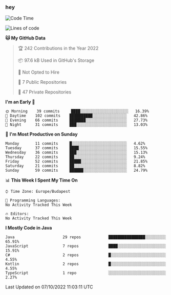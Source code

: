 ### hey

<!--START_SECTION:waka-->
![Code Time](http://img.shields.io/badge/Code%20Time-801%20hrs%2035%20mins-blue)

![Lines of code](https://img.shields.io/badge/From%20Hello%20World%20I%27ve%20Written-474%20Thousand%20lines%20of%20code-blue)

**🐱 My GitHub Data** 

> 🏆 242 Contributions in the Year 2022
 > 
> 📦 97.6 kB Used in GitHub's Storage 
 > 
> 🚫 Not Opted to Hire
 > 
> 📜 7 Public Repositories 
 > 
> 🔑 47 Private Repositories  
 > 
**I'm an Early 🐤** 

```text
🌞 Morning    39 commits     ████░░░░░░░░░░░░░░░░░░░░░   16.39% 
🌆 Daytime    102 commits    ██████████░░░░░░░░░░░░░░░   42.86% 
🌃 Evening    66 commits     ███████░░░░░░░░░░░░░░░░░░   27.73% 
🌙 Night      31 commits     ███░░░░░░░░░░░░░░░░░░░░░░   13.03%

```
📅 **I'm Most Productive on Sunday** 

```text
Monday       11 commits     █░░░░░░░░░░░░░░░░░░░░░░░░   4.62% 
Tuesday      37 commits     ████░░░░░░░░░░░░░░░░░░░░░   15.55% 
Wednesday    36 commits     ███░░░░░░░░░░░░░░░░░░░░░░   15.13% 
Thursday     22 commits     ██░░░░░░░░░░░░░░░░░░░░░░░   9.24% 
Friday       52 commits     █████░░░░░░░░░░░░░░░░░░░░   21.85% 
Saturday     21 commits     ██░░░░░░░░░░░░░░░░░░░░░░░   8.82% 
Sunday       59 commits     ██████░░░░░░░░░░░░░░░░░░░   24.79%

```


📊 **This Week I Spent My Time On** 

```text
⌚︎ Time Zone: Europe/Budapest

💬 Programming Languages: 
No Activity Tracked This Week

🔥 Editors: 
No Activity Tracked This Week

```

**I Mostly Code in Java** 

```text
Java                     29 repos            ████████████████░░░░░░░░░   65.91% 
JavaScript               7 repos             ████░░░░░░░░░░░░░░░░░░░░░   15.91% 
C#                       2 repos             █░░░░░░░░░░░░░░░░░░░░░░░░   4.55% 
Kotlin                   2 repos             █░░░░░░░░░░░░░░░░░░░░░░░░   4.55% 
TypeScript               1 repo              ░░░░░░░░░░░░░░░░░░░░░░░░░   2.27%

```



 Last Updated on 07/10/2022 11:03:11 UTC
<!--END_SECTION:waka-->
